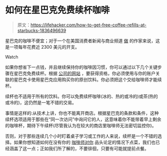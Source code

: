 # 如何在星巴克免费续杯咖啡

> 原文：<https://lifehacker.com/how-to-get-free-coffee-refills-at-starbucks-1836496639>

星巴克的咖啡不便宜；对于一个在美国消费者新闻与商业频道 [做](https://www.cnbc.com/2018/12/14/giving-up-starbucks-for-a-year-could-make-me-17000-dollars-heres-why-i-refuse.html) 的作家来说，这是一项每年花费近 2300 美元的开支。

Watch

如果你想省下一点钱，并且继续保持你的咖啡因习惯，你可以通过以下几个关键步骤在星巴克免费续杯。根据 [公司的网站](https://www.starbucks.com/rewards/terms) ，要获得资格，你必须使用与你的账户关联的星巴克卡使用星巴克应用购买你的原创饮料。你必须把这个交给咖啡师才能续杯。

续杯也不适用于所有的饮料。你可以免费续杯咖啡(冰的、热的或冷的)或茶(热的或冷的)，这仍然是一笔不错的交易。

事情是这样的:从技术上讲，你也不能离开商店。根据星巴克的条款和条件，这种续杯选项适用于那些在“同一次访问”中询问它的人，这意味着你不能带着早上剩余的咖啡杯，期待下午续杯(尽管我认为在较大的商店里咖啡师无法密切监控你)。

否则，对于那些连续几个小时盯着桌子学习或工作的人来说，续杯是一个不错的选择。如果你想知道如何在没有你的 [咖啡师对你](https://lifehacker.com/how-to-order-at-starbucks-so-baristas-dont-judge-you-1831876643) 品头论足的情况下点菜，我们也已经涵盖了这一点；正如我们所了解的，不要徘徊，只要有可能就提前点餐。